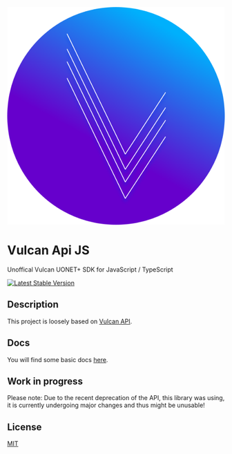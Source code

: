 <div style="text-align:center"><img src="https://raw.githubusercontent.com/Capure/vulcan-api-js/master/docs/logo.svg" /></div>

# Vulcan Api JS

Unoffical Vulcan UONET+ SDK for JavaScript / TypeScript

[![Latest Stable Version](https://img.shields.io/npm/v/vulcan-api-js.svg?style=for-the-badge)](https://www.npmjs.com/package/vulcan-api-js)

## Description

This project is loosely based on [Vulcan API](https://github.com/kapi2289/vulcan-api).

## Docs

You will find some basic docs [here](https://github.com/Capure/vulcan-api-js/blob/master/docs/docs.md).

## Work in progress

Please note: Due to the recent deprecation of the API, this library was using, it is currently undergoing major changes and thus might be unusable!

## License

[MIT](https://github.com/Capure/vulcan-api-js/blob/master/LICENSE)
